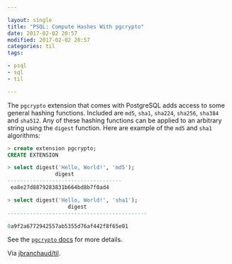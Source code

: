 ```yaml
---

layout: single
title: "PSQL: Compute Hashes With pgcrypto"
date: 2017-02-02 20:57
modified: 2017-02-02 20:57
categories: til
tags:

- psql
- sql
- til

---
```


The `pgcrypto` extension that comes with PostgreSQL adds access to some
general hashing functions. Included are `md5`, `sha1`, `sha224`, `sha256`,
`sha384` and `sha512`. Any of these hashing functions can be applied to an
arbitrary string using the `digest` function. Here are example of the `md5`
and `sha1` algorithms:

```sql
> create extension pgcrypto;
CREATE EXTENSION

> select digest('Hello, World!', 'md5');
               digest
------------------------------------
 ea8e27d8879283831b664bd8b7f0ad4

> select digest('Hello, World!', 'sha1');
                   digest
--------------------------------------------

0a9f2a6772942557ab5355d76af442f8f65e01
```

See the [`pgcrypto` docs](http://www.postgresql.org/docs/current/static/pgcrypto.html) for more
details.

Via [jbranchaud/til](https://github.com/jbranchaud/til).
